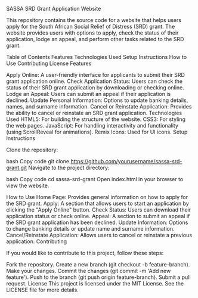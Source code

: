 SASSA SRD Grant Application Website 

This repository contains the source code for a website that helps users apply for the South African Social Relief of Distress (SRD) grant. The website provides users with options to apply, check the status of their application, lodge an appeal, and perform other tasks related to the SRD grant.


Table of Contents
Features
Technologies Used
Setup Instructions
How to Use
Contributing
License
Features


Apply Online: A user-friendly interface for applicants to submit their SRD grant application online.
Check Application Status: Users can check the status of their SRD grant application by downloading or checking online.
Lodge an Appeal: Users can submit an appeal if their application is declined.
Update Personal Information: Options to update banking details, names, and surname information.
Cancel or Reinstate Application: Provides the ability to cancel or reinstate an SRD grant application.
Technologies Used
HTML5: For building the structure of the website.
CSS3: For styling the web pages.
JavaScript: For handling interactivity and functionality (using ScrollReveal for animations).
Remix Icons: Used for UI icons.
Setup Instructions

Clone the repository:

bash
Copy code
git clone https://github.com/yourusername/sassa-srd-grant.git
Navigate to the project directory:

bash
Copy code
cd sassa-srd-grant
Open index.html in your browser to view the website.


How to Use
Home Page: Provides general information on how to apply for the SRD grant.
Apply: A section that allows users to start an application by clicking the "Apply Online" button.
Check Status: Users can download their application status or check online.
Appeal: A section to submit an appeal if the SRD grant application has been declined.
Update Information: Options to change banking details or update name and surname information.
Cancel/Reinstate Application: Allows users to cancel or reinstate a previous application.
Contributing

If you would like to contribute to this project, follow these steps:


Fork the repository.
Create a new branch (git checkout -b feature-branch).
Make your changes.
Commit the changes (git commit -m 'Add new feature').
Push to the branch (git push origin feature-branch).
Submit a pull request.
License
This project is licensed under the MIT License. See the LICENSE file for more details.
